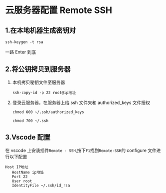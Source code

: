 <!-- toc -->

# 云服务器配置 Remote SSH

## 1.在本地机器生成密钥对

`ssh-keygen -t rsa`

一路 Enter 到底

## 2.将公钥拷贝到服务器

1. 本机拷贝秘钥文件至服务器

   `ssh-copy-id -p 22 root@ip地址`

2. 登录云服务器，在服务器上给.ssh 文件夹和 authorized_keys 文件授权

   `chmod 600 ~/.ssh/authorized_keys`

   `chmod 700 ~/.ssh`

## 3.Vscode 配置

在 vscode 上安装插件`Remote - SSH`,按下`F1`找到`Remote-SSH`的 configure 文件进行以下配置

```vim
Host IP地址
   HostName ip地址
   Port 22
   User root
   IdentityFile ~/.ssh/id_rsa
```
